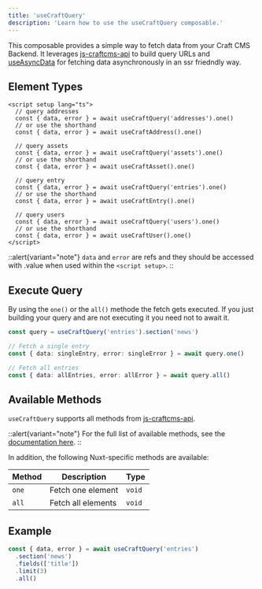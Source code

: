 ```yaml
---
title: 'useCraftQuery'
description: 'Learn how to use the useCraftQuery composable.'
---
```


This composable provides a simple way to fetch data from your Craft CMS Backend.
It leverages [js-craftcms-api](/libraries/js-craftcms-api) to build query URLs and [useAsyncData](https://nuxt.com/docs/api/composables/use-async-data) for fetching data asynchronously in an ssr friedndly way.

## Element Types
```vue
<script setup lang="ts">
  // query addresses
  const { data, error } = await useCraftQuery('addresses').one()
  // or use the shorthand
  const { data, error } = await useCraftAddress().one()

  // query assets
  const { data, error } = await useCraftQuery('assets').one()
  // or use the shorthand
  const { data, error } = await useCraftAsset().one()

  // query entry
  const { data, error } = await useCraftQuery('entries').one()
  // or use the shorthand
  const { data, error } = await useCraftEntry().one()

  // query users
  const { data, error } = await useCraftQuery('users').one()
  // or use the shorthand
  const { data, error } = await useCraftUser().one()
</script>
```

::alert{variant="note"}
  `data` and `error` are refs and they should be accessed with .value when used within the `<script setup>`.
::

## Execute Query

By using the `one()` or the `all()` methode the fetch gets executed. If you just building your query and are not executing it you need not to await it.

```ts
const query = useCraftQuery('entries').section('news')

// Fetch a single entry
const { data: singleEntry, error: singleError } = await query.one()

// Fetch all entries
const { data: allEntries, error: allError } = await query.all()
```
 
## Available Methods

`useCraftQuery` supports all methods from [js-craftcms-api](/libraries/js-craftcms-api). 

::alert{variant="note"}
For the full list of available methods, see the [documentation here](/libraries/js-craftcms-api/methods).
::

In addition, the following Nuxt-specific methods are available:

| Method      | Description              | Type   |
|-------------|--------------------------|--------|
| `one`       | Fetch one element        | `void` |
| `all`       | Fetch all elements       | `void` |

## Example

```ts
const { data, error } = await useCraftQuery('entries')
  .section('news')
  .fields(['title'])
  .limit(3)
  .all()
```
